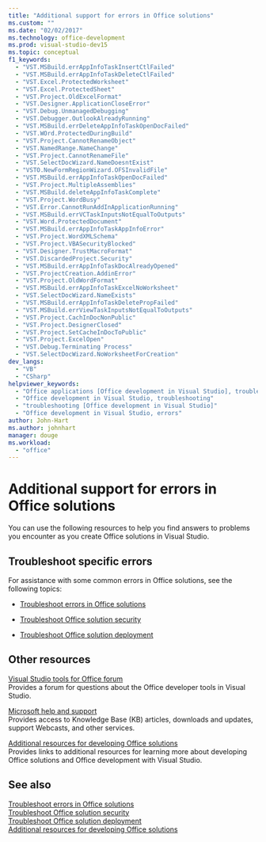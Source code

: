 ```yaml
---
title: "Additional support for errors in Office solutions"
ms.custom: ""
ms.date: "02/02/2017"
ms.technology: office-development
ms.prod: visual-studio-dev15
ms.topic: conceptual
f1_keywords: 
  - "VST.MSBuild.errAppInfoTaskInsertCtlFailed"
  - "VST.MSBuild.errAppInfoTaskDeleteCtlFailed"
  - "VST.Excel.ProtectedWorksheet"
  - "VST.Excel.ProtectedSheet"
  - "VST.Project.OldExcelFormat"
  - "VST.Designer.ApplicationCloseError"
  - "VST.Debug.UnmanagedDebugging"
  - "VST.Debugger.OutlookAlreadyRunning"
  - "VST.MSBuild.errDeleteAppInfoTaskOpenDocFailed"
  - "VST.WOrd.ProtectedDuringBuild"
  - "VST.Project.CannotRenameObject"
  - "VST.NamedRange.NameChange"
  - "VST.Project.CannotRenameFile"
  - "VST.SelectDocWizard.NameDoesntExist"
  - "VSTO.NewFormRegionWizard.OFSInvalidFile"
  - "VST.MSBuild.errAppInfoTaskOpenDocFailed"
  - "VST.Project.MultipleAssemblies"
  - "VST.MSBuild.deleteAppInfoTaskComplete"
  - "VST.Project.WordBusy"
  - "VST.Error.CannotRunAddInApplicationRunning"
  - "VST.MSBuild.errVCTaskInputsNotEqualToOutputs"
  - "VST.Word.ProtectedDocument"
  - "VST.MSBuild.errAppInfoTaskAppInfoError"
  - "VST.Project.WordXMLSchema"
  - "VST.Project.VBASecurityBlocked"
  - "VST.Designer.TrustMacroFormat"
  - "VST.DiscardedProject.Security"
  - "VST.MSBuild.errAppInfoTaskDocAlreadyOpened"
  - "VST.ProjectCreation.AddinError"
  - "VST.Project.OldWordFormat"
  - "VST.MSBuild.errAppInfoTaskExcelNoWorksheet"
  - "VST.SelectDocWizard.NameExists"
  - "VST.MSBuild.errAppInfoTaskDeletePropFailed"
  - "VST.MSBuild.errViewTaskInputsNotEqualToOutputs"
  - "VST.Project.CachInDocNonPublic"
  - "VST.Project.DesignerClosed"
  - "VST.Project.SetCacheInDocToPublic"
  - "VST.Project.ExcelOpen"
  - "VST.Debug.Terminating Process"
  - "VST.SelectDocWizard.NoWorksheetForCreation"
dev_langs: 
  - "VB"
  - "CSharp"
helpviewer_keywords: 
  - "Office applications [Office development in Visual Studio], troubleshooting"
  - "Office development in Visual Studio, troubleshooting"
  - "troubleshooting [Office development in Visual Studio]"
  - "Office development in Visual Studio, errors"
author: John-Hart
ms.author: johnhart
manager: douge
ms.workload: 
  - "office"
---
```

# Additional support for errors in Office solutions
  You can use the following resources to help you find answers to problems you encounter as you create Office solutions in Visual Studio.  
  
## Troubleshoot specific errors  
 For assistance with some common errors in Office solutions, see the following topics:  
  
-   [Troubleshoot errors in Office solutions](../vsto/troubleshooting-errors-in-office-solutions.md)  
  
-   [Troubleshoot Office solution security](../vsto/troubleshooting-office-solution-security.md)  
  
-   [Troubleshoot Office solution deployment](../vsto/troubleshooting-office-solution-deployment.md)  
  
## Other resources  
 [Visual Studio tools for Office forum](http://go.microsoft.com/fwlink/?LinkId=149744)  
 Provides a forum for questions about the Office developer tools in Visual Studio.  
  
 [Microsoft help and support](http://go.microsoft.com/fwlink/?LinkID=108287)  
 Provides access to Knowledge Base (KB) articles, downloads and updates, support Webcasts, and other services.  
  
 [Additional resources for developing Office solutions](../vsto/additional-resources-for-developing-office-solutions.md)  
 Provides links to additional resources for learning more about developing Office solutions and Office development with Visual Studio.  
  
## See also  
 [Troubleshoot errors in Office solutions](../vsto/troubleshooting-errors-in-office-solutions.md)   
 [Troubleshoot Office solution security](../vsto/troubleshooting-office-solution-security.md)   
 [Troubleshoot Office solution deployment](../vsto/troubleshooting-office-solution-deployment.md)   
 [Additional resources for developing Office solutions](../vsto/additional-resources-for-developing-office-solutions.md)  
  
  